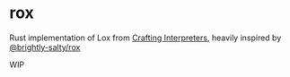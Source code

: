 # rox
Rust implementation of Lox from [Crafting Interpreters](http://www.craftinginterpreters.com/), heavily inspired by [@brightly-salty/rox](https://github.com/brightly-salty/rox)

WIP
